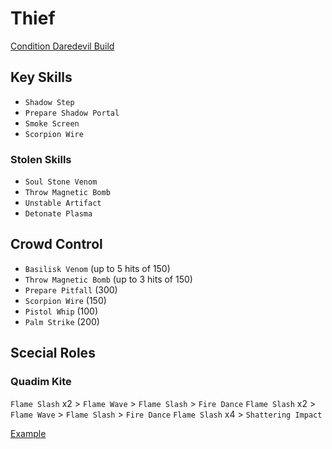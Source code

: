 # Thief

[Condition Daredevil Build](http://gw2skills.net/editor/?PmxAkeVlhQLsIajJRaMIKjBSjMBygjul/TH-zxIY1oj/UiTEEpEoSFQuCBPeQCi9wbZrvK-e)

## Key Skills

- `Shadow Step`
- `Prepare Shadow Portal`
- `Smoke Screen`
- `Scorpion Wire`

### Stolen Skills

- `Soul Stone Venom`
- `Throw Magnetic Bomb`
- `Unstable Artifact`
- `Detonate Plasma`

## Crowd Control

- `Basilisk Venom` (up to 5 hits of 150)
- `Throw Magnetic Bomb` (up to 3 hits of 150)
- `Prepare Pitfall` (300)
- `Scorpion Wire` (150)
- `Pistol Whip` (100)
- `Palm Strike` (200)

## Scecial Roles

### Quadim Kite

`Flame Slash` x2 > `Flame Wave` > `Flame Slash` > `Fire Dance`
`Flame Slash` x2 > `Flame Wave` > `Flame Slash` > `Fire Dance`
`Flame Slash` x4 > `Shattering Impact`

[Example]()